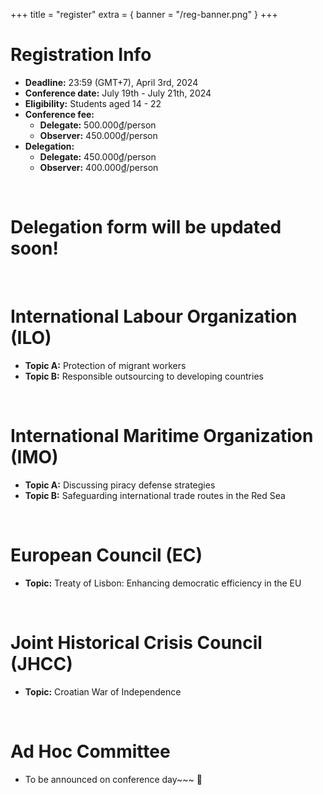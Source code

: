 +++
title = "register"
extra = { banner = "/reg-banner.png" }
+++

<style>
main h1 {
  text-align: left;
}
</style>

# Registration Info

- **Deadline:** 23:59 (GMT+7), April 3rd, 2024
- **Conference date:** July 19th - July 21th, 2024
- **Eligibility:** Students aged 14 - 22
- **Conference fee:**
  - **Delegate:** 500.000₫/person 
  - **Observer:** 450.000₫/person 
- **Delegation:**
  - **Delegate:** 450.000₫/person
  - **Observer:** 400.000₫/person

<br />

# Delegation form will be updated soon!

<br />

# International Labour Organization (ILO)

- **Topic A:** Protection of migrant workers
- **Topic B:** Responsible outsourcing to developing countries

<br />

# International Maritime Organization (IMO)

- **Topic A:** Discussing piracy defense strategies
- **Topic B:** Safeguarding international trade routes in the Red Sea

<br />

# European Council (EC)

- **Topic:** Treaty of Lisbon: Enhancing democratic efficiency in the EU

<br />

# Joint Historical Crisis Council (JHCC)

- **Topic:** Croatian War of Independence

<br />

# Ad Hoc Committee

- To be announced on conference day~~~ 💖

<br />

<script 
  type="text/javascript"
  src="https://form.jotform.com/jsform/240784606674061" 
></script>

<script
  type="text/javascript"
  src="https://form.jotform.com/jsform/240823762094054"
></script>
